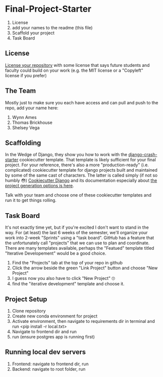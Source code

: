 # Final-Project-Starter

1. License
2. add your names to the readme (this file)
3. Scaffold your project
4. Task Board

## License

[License your repository](﻿https://docs.github.com/en/repositories/managing-your-repositorys-settings-and-features/customizing-your-repository/licensing-a-repository﻿) with some license that says future students and faculty could build on your work (e.g. the MIT license or a "Copyleft" license if you prefer)

## The Team

Mostly just to make sure you each have access and can pull and push to the repo, add your name here:
1. Wynn Ames
1. Thomas Brickhouse
1. Shelsey Vega

## Scaffolding

In the Wedge of Django, they show you how to work with the [django-crash-starter](https://github.com/feldroy/django-crash-starter) cookiecutter template. That template is likely sufficient for your final project. For your reference, there's also a more "production-ready" (i.e. complicated) cookiecutter template for django projects built and maintained by some of the same cast of characters. The latter is called simply (if not so humbly 😳) [Cookiecutter Django](https://github.com/cookiecutter/cookiecutter-django/) and its documentation especially about [the project generation options is here](https://cookiecutter-django.readthedocs.io/en/latest/project-generation-options.html).

Talk with your team and choose one of these cookiecutter templates and run it to get things rolling.

## Task Board

It's not exactly time yet, but if you're excited I don't want to stand in the way. For (at least) the last 6 weeks of the semester, we'll organize your work into 2-week "Sprints" using a "task board". GitHub has a feature that the unfortunately call "projects" that we can use to plan and coordinate. There are many templates available, perhaps the "Featued" template titled "Iterative Developement" would be a good choice.

1. Find the "Projects" tab at the top of your repo in github
2. Click the arrow beside the green "Link Project" button and choose "New Project"
3. I guess now you also have to click "New Project" 🙄
4. find the "iterative development" template and choose it.

## Project Setup
1. Clone repository
2. Create new conda environment for project
3. Activate environment, then navigate to requirements dir in terminal and run <pip install -r local.txt>
4. Navigate to frontend dir and run <npm install>
5. run <createdb campusq> (ensure postgres app is running first)

 ## Running local dev servers
 1. Frontend: navigate to frontend dir, run <npm run dev>
 2. Backend: navigate to root folder, run <python manage.py runserver>

